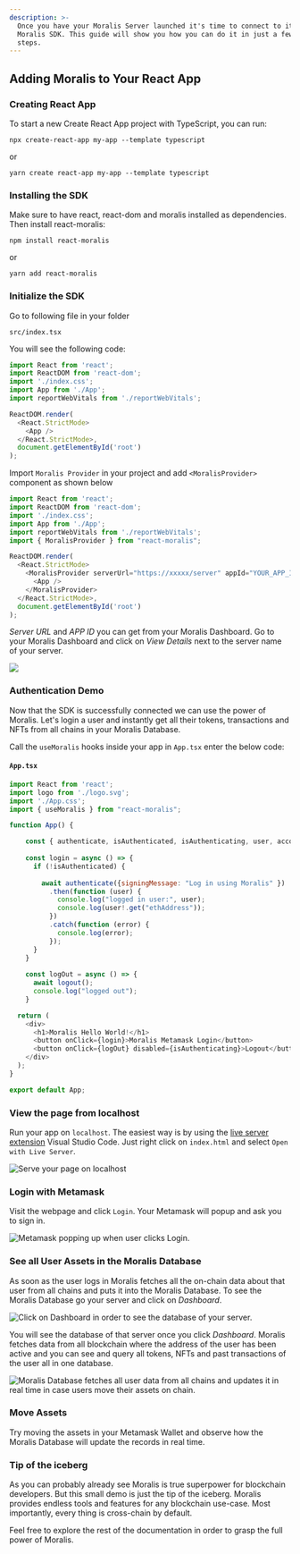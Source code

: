 ```yaml
---
description: >-
  Once you have your Moralis Server launched it's time to connect to it via the
  Moralis SDK. This guide will show you how you can do it in just a few easy
  steps.
---
```


## Adding Moralis to Your React App

### Creating React App

To start a new Create React App project with TypeScript, you can run:

```
npx create-react-app my-app --template typescript
```
or
```
yarn create react-app my-app --template typescript
```

### Installing the SDK


Make sure to have react, react-dom and moralis installed as dependencies. Then install react-moralis:

```
npm install react-moralis
```
or

```
yarn add react-moralis
```

### Initialize the SDK

Go to following file in your folder

```
src/index.tsx
```

You will see the following code:

```javascript
import React from 'react';
import ReactDOM from 'react-dom';
import './index.css';
import App from './App';
import reportWebVitals from './reportWebVitals';

ReactDOM.render(
  <React.StrictMode>
    <App />
  </React.StrictMode>,
  document.getElementById('root')
);

```


Import `Moralis Provider` in your project and add `<MoralisProvider>` component as shown below


```javascript
import React from 'react';
import ReactDOM from 'react-dom';
import './index.css';
import App from './App';
import reportWebVitals from './reportWebVitals';
import { MoralisProvider } from "react-moralis";

ReactDOM.render(
  <React.StrictMode>
    <MoralisProvider serverUrl="https://xxxxx/server" appId="YOUR_APP_ID">
      <App />
    </MoralisProvider>  
  </React.StrictMode>,
  document.getElementById('root')
);

```
 
 
_Server URL_ and _APP ID_ you can get from your Moralis Dashboard. Go to your Moralis Dashboard and click on _View Details_ next to the server name of your server.

![](<../../.gitbook/assets/Screenshot 2021-10-15 at 17.10.09.png>)


### Authentication Demo

Now that the SDK is successfully connected we can use the power of Moralis. Let's login a user and instantly get all their tokens, transactions and NFTs from all chains in your Moralis Database.

Call the `useMoralis` hooks inside your app in `App.tsx` enter the below code:



#### **`App.tsx`**
```javascript
import React from 'react';
import logo from './logo.svg';
import './App.css';
import { useMoralis } from "react-moralis";

function App() {

    const { authenticate, isAuthenticated, isAuthenticating, user, account, logout } = useMoralis();
    
    const login = async () => {
      if (!isAuthenticated) {
        
        await authenticate({signingMessage: "Log in using Moralis" })
          .then(function (user) {
            console.log("logged in user:", user);
            console.log(user!.get("ethAddress"));
          })
          .catch(function (error) {
            console.log(error);
          });
      }
    }
  
    const logOut = async () => {
      await logout();
      console.log("logged out");
    } 

  return (
    <div>
      <h1>Moralis Hello World!</h1>
      <button onClick={login}>Moralis Metamask Login</button>
      <button onClick={logOut} disabled={isAuthenticating}>Logout</button>
    </div>  
  );
}

export default App;

```

### View the page from localhost

Run your app on `localhost`. The easiest way is by using the [live server extension](https://marketplace.visualstudio.com/items?itemName=ritwickdey.LiveServer)  Visual Studio Code. Just right click on `index.html` and select `Open with Live Server`.

![Serve your page on localhost](<../../.gitbook/assets/Screenshot 2021-10-15 at 17.42.14.png>)

### Login with Metamask

Visit the webpage and click `Login`. Your Metamask will popup and ask you to sign in.

![Metamask popping up when user clicks Login.](<../../.gitbook/assets/Screenshot 2021-10-15 at 17.54.03.png>)

### See all User Assets in the Moralis Database

As soon as the user logs in Moralis fetches all the on-chain data about that user from all chains and puts it into the Moralis Database. To see the Moralis Database go your server and click on _Dashboard_.

![Click on Dashboard in order to see the database of your server.](<../../.gitbook/assets/Screenshot 2021-10-15 at 18.38.52.png>)

You will see the database of that server once you click _Dashboard_. Moralis fetches data from all blockchain where the address of the user has been active and you can see and query all tokens, NFTs and past transactions of the user all in one database.

![Moralis Database fetches all user data from all chains and updates it in real time in case users move their assets on chain.](<../../.gitbook/assets/Screenshot 2021-10-15 at 18.44.04 (1).png>)

### Move Assets

Try moving the assets in your Metamask Wallet and observe how the Moralis Database will update the records in real time.

### Tip of the iceberg

As you can probably already see Moralis is true superpower for blockchain developers. But this small demo is just the tip of the iceberg. Moralis provides endless tools and features for any blockchain use-case. Most importantly, every thing is cross-chain by default.



Feel free to explore the rest of the documentation in order to grasp the full power of Moralis.

